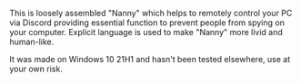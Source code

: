 This is loosely assembled "Nanny" which helps to remotely control your PC via Discord providing essential function to prevent people from spying on your computer. Explicit language is used to make "Nanny" more livid and human-like.

It was made on Windows 10 21H1 and hasn't been tested elsewhere, use at your own risk. 
